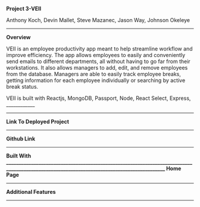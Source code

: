 <b>Project 3-VEII</b>
<br>

Anthony Koch, Devin Mallet, Steve Mazanec, Jason Way, Johnson Okeleye
___________________________________________________________________________________________________________________________________________
<b>Overview</b>

VEII is an employee productivity app meant to help streamline workflow and improve efficiency. The app allows employees to easily and conveniently send emails to different departments, all without having to go far from their workstations. It also allows managers to add, edit, and remove employees from the database. Managers are able to easily track employee breaks, getting information for each employee individually or searching by active break status. 

VEII is built with Reactjs, MongoDB, Passport, Node, React Select, Express, ____________
___________________________________________________________________________________________________________________________________________
<b> Link To Deployed Project </b>

___________________________________________________________________________________________________________________________________________
<b> Github Link </b>

___________________________________________________________________________________________________________________________________________
<b> Built With <b>
	___________________________________________________________________________________________________________________________________________
<b> Home Page <b>

___________________________________________________________________________________________________________________________________________

<b>Additional Features</b>

___________________________________________________________________________________________________________________________________________
